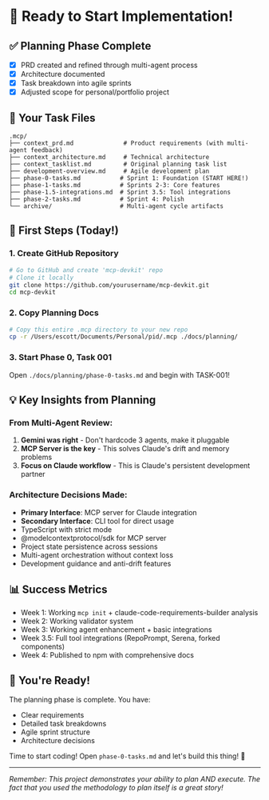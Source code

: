 # 🚀 Ready to Start Implementation!

## ✅ Planning Phase Complete
- [x] PRD created and refined through multi-agent process
- [x] Architecture documented
- [x] Task breakdown into agile sprints
- [x] Adjusted scope for personal/portfolio project

## 📁 Your Task Files
```
.mcp/
├── context_prd.md              # Product requirements (with multi-agent feedback)
├── context_architecture.md     # Technical architecture
├── context_tasklist.md         # Original planning task list
├── development-overview.md     # Agile development plan
├── phase-0-tasks.md           # Sprint 1: Foundation (START HERE!)
├── phase-1-tasks.md           # Sprints 2-3: Core features  
├── phase-1.5-integrations.md  # Sprint 3.5: Tool integrations
├── phase-2-tasks.md           # Sprint 4: Polish
└── archive/                   # Multi-agent cycle artifacts
```

## 🎯 First Steps (Today!)

### 1. Create GitHub Repository
```bash
# Go to GitHub and create 'mcp-devkit' repo
# Clone it locally
git clone https://github.com/yourusername/mcp-devkit.git
cd mcp-devkit
```

### 2. Copy Planning Docs
```bash
# Copy this entire .mcp directory to your new repo
cp -r /Users/escott/Documents/Personal/pid/.mcp ./docs/planning/
```

### 3. Start Phase 0, Task 001
Open `./docs/planning/phase-0-tasks.md` and begin with TASK-001!

## 💡 Key Insights from Planning

### From Multi-Agent Review:
1. **Gemini was right** - Don't hardcode 3 agents, make it pluggable
2. **MCP Server is the key** - This solves Claude's drift and memory problems
3. **Focus on Claude workflow** - This is Claude's persistent development partner

### Architecture Decisions Made:
- **Primary Interface**: MCP server for Claude integration
- **Secondary Interface**: CLI tool for direct usage
- TypeScript with strict mode
- @modelcontextprotocol/sdk for MCP server
- Project state persistence across sessions
- Multi-agent orchestration without context loss
- Development guidance and anti-drift features

## 📊 Success Metrics
- Week 1: Working `mcp init` + claude-code-requirements-builder analysis
- Week 2: Working validator system
- Week 3: Working agent enhancement + basic integrations  
- Week 3.5: Full tool integrations (RepoPrompt, Serena, forked components)
- Week 4: Published to npm with comprehensive docs

## 🎉 You're Ready!

The planning phase is complete. You have:
- Clear requirements
- Detailed task breakdowns  
- Agile sprint structure
- Architecture decisions

Time to start coding! Open `phase-0-tasks.md` and let's build this thing! 🚀

---

*Remember: This project demonstrates your ability to plan AND execute. The fact that you used the methodology to plan itself is a great story!*